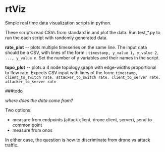 # rtViz

Simple real time data visualization scripts in python. 

These scripts read CSVs from standard in and plot the data. Run test_*.py to run the each script with randomly generated data.

**rate_plot** -- plots multiple timeseries on the same line. The input data should be a CSV, with lines of the form : ```timestamp, y_value 1, y_value 2, ..., y_value n```. Set the number of y variables and their names in the script.

**topo_plot** -- plots a 4 node topology graph with edge-widths proportional to flow rate. Expects CSV input with lines of the form: ```timestamp, client_to_switch rate, attacker_to_switch rate, client_to_server rate, attacker_to_server rate```


###todo

*where does the data come from?* 

Two options: 

- measure from endpoints (attack client, drone client, server), send to common point
- measure from onos

In either case, the question is how to discriminate from drone vs attack traffic.

